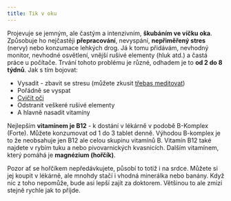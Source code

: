 ```yaml
---
title: Tik v oku
---
```


Projevuje se jemným, ale častým a intenzivním, **škubáním ve víčku oka**. Způsobuje ho nejčastěji **přepracování**,
nevyspání, **nepřiměřený stres** (nervy) nebo konzumace lehkých drog. Já k tomu přidávám, nevhodný monitor, nevhodné
osvětlení, vnější rušivé elementy (hluk atd.) a
častá práce u počítače. Trvání tohoto problému je různé, odhadem je to **od 2 do 8 týdnů**. Jak s tím bojovat:

- Vysadit - zbavit se stresu (můžete zkusit [třebas meditovat](http://www.bdc.cz/ "Budhizmus Diamantové Cesty"))
- Pořádně se vyspat
- [ Cvičit oči](http://www.celostnimedicina.cz/oci-=-cviceni-zraku-pro-zdravou-dlouhovekost.htm "Oční cviky")
- Odstranit veškeré rušivé elementy
- A hlavně nasadit vitamíny

Nejlepším **vitamínem je B12** - k dostání v lékárně v podobě B-Komplex (Forte). Můžete konzumovat od 1 do 3 tablet
denně. Výhodou B-komplex je to že neobsahuje jen B12 ale celou skupinu vitamínů B. Vitamín B12 také najdete v rybím tuku
a nebo pivovarnických kvasnicích. Dalším
vitamínem, který pomáhá je **magnézium (hořčík)**.

Pozor ať se hořčíkem nepředávkujete, působí to totiž i na srdce. Můžete si jej koupit v lékárně, ale mnohdy stačí i
vhodná minerálka nebo banány. Když nic z toho nepomůže, bude asi lepší zajít za doktorem. Většinou to ale zmizí stejně
rychle jak to příjde.
